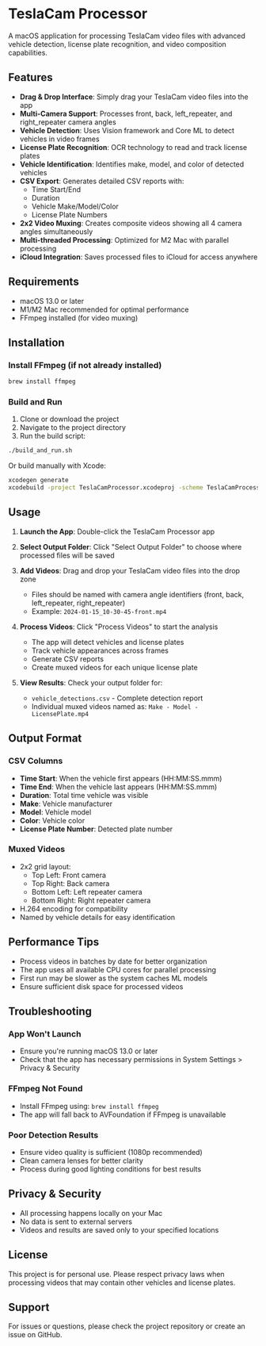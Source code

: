 # TeslaCam Processor

A macOS application for processing TeslaCam video files with advanced vehicle detection, license plate recognition, and video composition capabilities.

## Features

- **Drag & Drop Interface**: Simply drag your TeslaCam video files into the app
- **Multi-Camera Support**: Processes front, back, left_repeater, and right_repeater camera angles
- **Vehicle Detection**: Uses Vision framework and Core ML to detect vehicles in video frames
- **License Plate Recognition**: OCR technology to read and track license plates
- **Vehicle Identification**: Identifies make, model, and color of detected vehicles
- **CSV Export**: Generates detailed CSV reports with:
  - Time Start/End
  - Duration
  - Vehicle Make/Model/Color
  - License Plate Numbers
- **2x2 Video Muxing**: Creates composite videos showing all 4 camera angles simultaneously
- **Multi-threaded Processing**: Optimized for M2 Mac with parallel processing
- **iCloud Integration**: Saves processed files to iCloud for access anywhere

## Requirements

- macOS 13.0 or later
- M1/M2 Mac recommended for optimal performance
- FFmpeg installed (for video muxing)

## Installation

### Install FFmpeg (if not already installed)
```bash
brew install ffmpeg
```

### Build and Run

1. Clone or download the project
2. Navigate to the project directory
3. Run the build script:
```bash
./build_and_run.sh
```

Or build manually with Xcode:
```bash
xcodegen generate
xcodebuild -project TeslaCamProcessor.xcodeproj -scheme TeslaCamProcessor -configuration Release build
```

## Usage

1. **Launch the App**: Double-click the TeslaCam Processor app

2. **Select Output Folder**: Click "Select Output Folder" to choose where processed files will be saved

3. **Add Videos**: Drag and drop your TeslaCam video files into the drop zone
   - Files should be named with camera angle identifiers (front, back, left_repeater, right_repeater)
   - Example: `2024-01-15_10-30-45-front.mp4`

4. **Process Videos**: Click "Process Videos" to start the analysis
   - The app will detect vehicles and license plates
   - Track vehicle appearances across frames
   - Generate CSV reports
   - Create muxed videos for each unique license plate

5. **View Results**: Check your output folder for:
   - `vehicle_detections.csv` - Complete detection report
   - Individual muxed videos named as: `Make - Model - LicensePlate.mp4`

## Output Format

### CSV Columns
- **Time Start**: When the vehicle first appears (HH:MM:SS.mmm)
- **Time End**: When the vehicle last appears (HH:MM:SS.mmm)
- **Duration**: Total time vehicle was visible
- **Make**: Vehicle manufacturer
- **Model**: Vehicle model
- **Color**: Vehicle color
- **License Plate Number**: Detected plate number

### Muxed Videos
- 2x2 grid layout:
  - Top Left: Front camera
  - Top Right: Back camera
  - Bottom Left: Left repeater camera
  - Bottom Right: Right repeater camera
- H.264 encoding for compatibility
- Named by vehicle details for easy identification

## Performance Tips

- Process videos in batches by date for better organization
- The app uses all available CPU cores for parallel processing
- First run may be slower as the system caches ML models
- Ensure sufficient disk space for processed videos

## Troubleshooting

### App Won't Launch
- Ensure you're running macOS 13.0 or later
- Check that the app has necessary permissions in System Settings > Privacy & Security

### FFmpeg Not Found
- Install FFmpeg using: `brew install ffmpeg`
- The app will fall back to AVFoundation if FFmpeg is unavailable

### Poor Detection Results
- Ensure video quality is sufficient (1080p recommended)
- Clean camera lenses for better clarity
- Process during good lighting conditions for best results

## Privacy & Security

- All processing happens locally on your Mac
- No data is sent to external servers
- Videos and results are saved only to your specified locations

## License

This project is for personal use. Please respect privacy laws when processing videos that may contain other vehicles and license plates.

## Support

For issues or questions, please check the project repository or create an issue on GitHub.